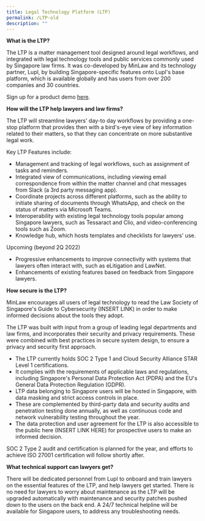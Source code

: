```yaml
---
title: Legal Technology Platform (LTP)
permalink: /LTP-old
description: ""
---
```










**What is the LTP?**

The LTP is a matter management tool designed around legal workflows, and integrated with legal technology tools and public services commonly used by Singapore law firms. It was co-developed by MinLaw and its technology partner, Lupl, by building Singapore-specific features onto Lupl's base platform, which is available globally and has users from over 200 companies and 30 countries.

Sign up for a product demo [here](https://lupl.com/singapore/).

**How will the LTP help lawyers and law firms?**

The LTP will streamline lawyers' day-to day workflows by providing a one-stop platform that provides then with a bird's-eye view of key information related to their matters, so that they can concentrate on more substantive legal work.

Key LTP Features include:
* Management and tracking of legal workflows, such as assignment of tasks and reminders.
* Integrated view of communications, including viewing email correspondence from within the matter channel and chat messages from Slack (a 3rd party messaging app).
* Coordinate projects across different platforms, such as the ability to initiate sharing of documents through WhatsApp, and check on the status of matters via Microsoft Teams.
* Interoperability with existing legal technology tools popular among Singapore lawyers, such as Tessaract and Clio, and video-conferencing tools such as Zoom.
* Knowledge hub, which hosts templates and checklists for lawyers' use.

Upcoming (beyond 2Q 2022)
* Progressive enhancements to improve connectivity with systems that lawyers often interact with, such as eLitigation and LawNet.
* Enhancements of existing features based on feedback from Singapore lawyers.

**How secure is the LTP?**

MinLaw encourages all users of legal technology to read the Law Society of Singapore's Guide to Cybersecurity (INSERT LINK) in order to make informed decisions about the tools they adopt.

The LTP was built with input from a group of leading legal departments and law firms, and incorporates their security and privacy requirements. These were combined with best practices in secure system design, to ensure a privacy and security first approach.

* The LTP currently holds SOC 2 Type 1 and Cloud Security Alliance STAR Level 1 certifications.
* It complies with the requirements of applicable laws and regulations, including Singapore's Personal Data Protection Act (PDPA) and the EU's General Data Protection Regulation (GDPR).
* LTP data belonging to Singapore users will be hosted in Singapore, with data masking and strict access controls in place.
* These are complemented by third-party data and security audits and penetration testing done annually, as well as continuous code and network vulnerability testing throughout the year.
* The data protection and user agreement for the LTP is also accessible to the public here (INSERT LINK HERE) for prospective users to make an informed decision.

SOC 2 Type 2 audit and certification is planned for the year, and efforts to achieve ISO 27001 certification will follow shortly after.

**What technical support can lawyers get?**

There will be dedicated personnel from Lupl to onboard and train lawyers on the essential features of the LTP, and help lawyers get started. There is no need for lawyers to worry about maintenance as the LTP will be upgraded automatically with maintenance and security patches pushed down to the users on the back end. A 24/7 technical helpline will be available for Singapore users, to address any troubleshooting needs.